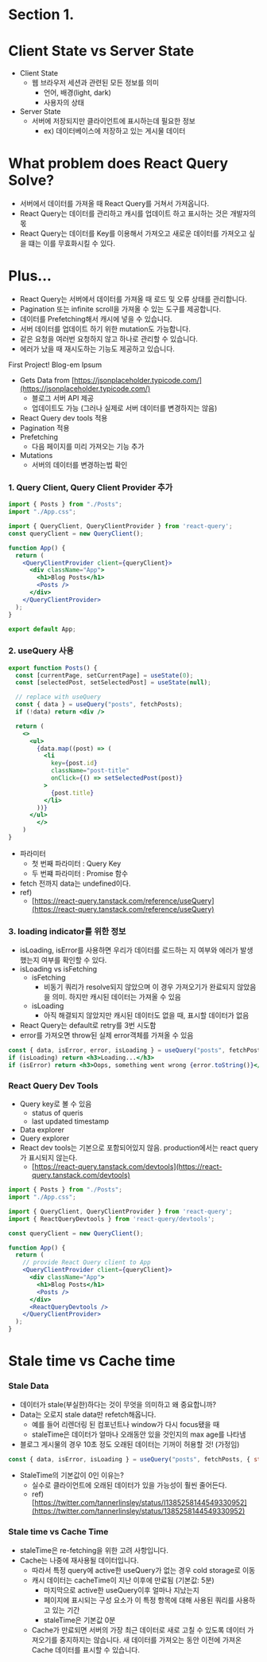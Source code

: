 # Section 1.

# Client State vs Server State

- Client State
    - 웹 브라우저 세션과 관련된 모든 정보를 의미
        - 언어, 배경(light, dark)
        - 사용자의 상태
- Server State
    - 서버에 저장되지만 클라이언트에 표시하는데 필요한 정보
        - ex) 데이터베이스에 저장하고 있는 게시물 데이터

# What problem does React Query Solve?

- 서버에서 데이터를 가져올 때 React Query를 거쳐서 가져옵니다.
- React Query는 데이터를 관리하고 캐시를 업데이트 하고 표시하는 것은 개발자의 몫
- React Query는 데이터를 Key를 이용해서 가져오고 새로운 데이터를 가져오고 싶을 떄는 이를 무효화시킬 수 있다.

# Plus...

- React Query는 서버에서 데이터를 가져올 때 로드 및 오류 상태를 관리합니다.
- Pagination 또는 infinite scroll을 가져올 수 있는 도구를 제공합니다.
- 데이터를 Prefetching해서 캐시에 넣을 수 있습니다.
- 서버 데이터를 업데이트 하기 위한 mutation도 가능합니다.
- 같은 요청을 여러번 요청하지 않고 하나로 관리할 수 있습니다.
- 에러가 났을 때 재시도하는 기능도 제공하고 있습니다.

First Project! Blog-em Ipsum

- Gets Data from [https://jsonplaceholder.typicode.com/](https://jsonplaceholder.typicode.com/)
    - 블로그 서버 API 제공
    - 업데이트도 가능 (그러나 실제로 서버 데이터를 변경하지는 않음)
- React Query dev tools 적용
- Pagination 적용
- Prefetching
    - 다음 페이지를 미리 가져오는 기능 추가
- Mutations
    - 서버의 데이터를 변경하는법 확인

### 1. Query Client, Query Client Provider 추가

```jsx
import { Posts } from "./Posts";
import "./App.css";

import { QueryClient, QueryClientProvider } from 'react-query';
const queryClient = new QueryClient();

function App() {
  return (
    <QueryClientProvider client={queryClient}>
      <div className="App">
        <h1>Blog Posts</h1>
        <Posts />
      </div>
    </QueryClientProvider>
  );
}

export default App;
```

### 2. useQuery 사용

```jsx
export function Posts() {
  const [currentPage, setCurrentPage] = useState(0);
  const [selectedPost, setSelectedPost] = useState(null);

  // replace with useQuery
  const { data } = useQuery("posts", fetchPosts);
  if (!data) return <div />

  return (
    <>
      <ul>
        {data.map((post) => (
          <li
            key={post.id}
            className="post-title"
            onClick={() => setSelectedPost(post)}
          >
            {post.title}
          </li>
        ))}
      </ul>
		</>
	)
}
```

- 파라미터
    - 첫 번째 파라미터 : Query Key
    - 두 번쨰 파라미터 : Promise 함수
- fetch 전까지 data는 undefined이다.
- ref)
    - [https://react-query.tanstack.com/reference/useQuery](https://react-query.tanstack.com/reference/useQuery)

### 3. loading indicator를 위한 정보

- isLoading, isError를 사용하면 우리가 데이터를 로드하는 지 여부와 에러가 발생했는지 여부를 확인할 수 있다.
- isLoading vs isFetching
    - isFetching
        - 비동기 쿼리가 resolve되지 않았으며 이 경우 가져오기가 완료되지 않았음을 의미. 하지만 캐시된 데이터는 가져올 수 있음
    - isLoading
        - 아직 해결되지 않았지만 캐시된 데이터도 없을 때, 표시할 데이터가 없음
- React Query는 default로 retry를 3번 시도함
- error를 가져오면 throw된 실제 error객체를 가져올 수 있음

```jsx
const { data, isError, error, isLoading } = useQuery("posts", fetchPosts);
if (isLoading) return <h3>Loading...</h3>
if (isError) return <h3>Oops, something went wrong {error.toString()}</h3>
```

### React Query Dev Tools

- Query key로 볼 수 있음
    - status of queris
    - last updated timestamp
- Data explorer
- Query explorer
- React dev tools는 기본으로 포함되어있지 않음. production에서는 react query가 표시되지 않는다.
    - [https://react-query.tanstack.com/devtools](https://react-query.tanstack.com/devtools)

```jsx
import { Posts } from "./Posts";
import "./App.css";

import { QueryClient, QueryClientProvider } from 'react-query';
import { ReactQueryDevtools } from 'react-query/devtools';

const queryClient = new QueryClient();

function App() {
  return (
    // provide React Query client to App
    <QueryClientProvider client={queryClient}>
      <div className="App">
        <h1>Blog Posts</h1>
        <Posts />
      </div>
      <ReactQueryDevtools />
    </QueryClientProvider>
  );
}
```

# Stale time vs Cache time

### Stale Data

- 데이터가 stale(부실한)하다는 것이 무엇을 의미하고 왜 중요합니까?
- Data는 오로지 stale data만 refetch해옵니다.
    - 예를 들어 리렌더링 된 컴포넌트나 window가 다시 focus됐을 때
    - staleTime은 데이터가 얼마나 오래동안 있을 것인지의 max age를 나타냄
- 블로그 게시물의 경우 10초 정도 오래된 데이터는 기꺼이 허용할 것! (가정임)

```jsx
const { data, isError, isLoading } = useQuery("posts", fetchPosts, { staleTime: 2000 });
```

- StaleTime의 기본값이 0인 이유는?
    - 실수로 클라이언트에 오래된 데이터가 있을 가능성이 훨씬 줄어든다.
    - ref) [https://twitter.com/tannerlinsley/status/I1385258144549330952](https://twitter.com/tannerlinsley/status/1385258144549330952)

### Stale time vs Cache Time

- staleTime은 re-fetching을 위한 고려 사항입니다.
- Cache는 나중에 재사용될 데이터입니다.
    - 따라서 특정 query에 active한 useQuery가 없는 경우 cold storage로 이동
    - 캐시 데이터는 cacheTime이 지난 이후에 만료됨 (기본값: 5분)
        - 마지막으로 active한 useQuery이후 얼마나 지났는지
        - 페이지에 표시되는 구성 요소가 이 특정 항목에 대해 사용된 쿼리를 사용하고 있는 기간
        - staleTime은 기본값 0분
    - Cache가 만료되면 서버의 가장 최근 데이터로 새로 고칠 수 있도록 데이터 가져오기를 중지하지는 않습니다. 새 데이터를 가져오는 동안 이전에 가져온 Cache 데이터를 표시할 수 있습니다.